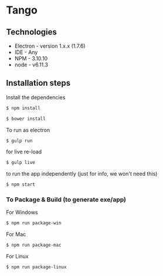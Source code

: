 # Tango

## Technologies

* Electron - version 1.x.x (1.7.6)
* IDE - Any
* NPM - 3.10.10
* node - v6.11.3

## Installation steps

Install the dependencies

```sh
$ npm install
```

```sh
$ bower install
```

To run as electron

```sh
$ gulp run
```

for live re-load

```sh
$ gulp live
```

to run the app independently (just for info, we won't need this)

```sh
$ npm start
```


### To Package & Build (to generate exe/app)

For Windows

```sh
$ npm run package-win
```

For Mac

```sh
$ npm run package-mac
```

For Linux

```sh
$ npm run package-linux
```
